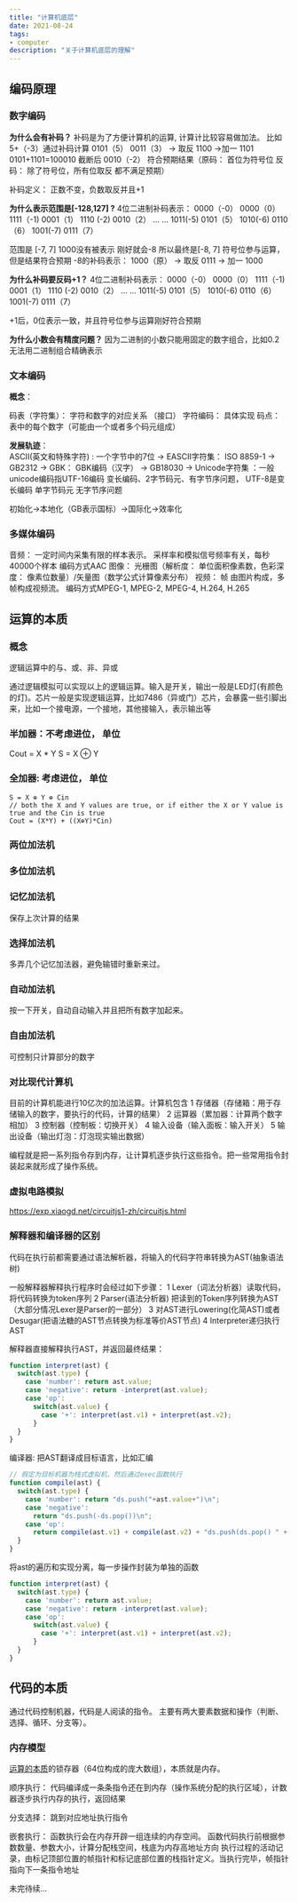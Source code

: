 ```yaml
---
title: "计算机底层"
date: 2021-08-24
tags:
- computer
description: "关于计算机底层的理解"
---
```


## 编码原理

### 数字编码

**为什么会有补码？**
补码是为了方便计算机的运算, 计算计比较容易做加法。 比如5+（-3）通过补码计算
0101（5）
0011（3） -> 取反 1100 ->加一 1101 
0101+1101=100010 截断后 0010（-2） 符合预期结果（原码： 首位为符号位 反码： 除了符号位，所有位取反 都不满足预期）

补码定义： 正数不变，负数取反并且+1 

**为什么表示范围是[-128,127] ?**
4位二进制补码表示： 
0000（-0） 0000（0） 
1111（-1)  0001（1） 
1110 (-2)  0010（2） 
...       ...
1011(-5)   0101（5） 
1010(-6)   0110（6） 
1001(-7)   0111（7）

范围是 [-7, 7] 1000没有被表示 刚好就会-8  所以最终是[-8, 7] 符号位参与运算，但是结果符合预期
-8的补码表示： 1000（原） -> 取反 0111 -> 加一 1000

**为什么补码要反码+1？**
4位二进制补码表示： 
0000（-0） 0000（0） 
1111（-1)  0001（1） 
1110 (-2)  0010（2） 
...       ...
1011(-5)   0101（5） 
1010(-6)   0110（6） 
1001(-7)   0111（7）

+1后，0位表示一致，并且符号位参与运算刚好符合预期

**为什么小数会有精度问题？**
因为二进制的小数只能用固定的数字组合，比如0.2 无法用二进制组合精确表示

### 文本编码

**概念**：  

码表（字符集）： 字符和数字的对应关系 （接口）
字符编码： 具体实现
码点： 表中的每个数字（可能由一个或者多个码元组成）

**发展轨迹**：  
ASCII(英文和特殊字符) : 一个字节中的7位 -> EASCII字符集： ISO 8859-1  -> GB2312 -> GBK： GBK编码（汉字） -> GB18030 -> Unicode字符集 ：一般unicode编码指UTF-16编码 变长编码、2字节码元、有字节序问题， UTF-8是变长编码 单字节码元 无字节序问题

初始化->本地化（GB表示国标）->国际化->效率化

### 多媒体编码

音频： 一定时间内采集有限的样本表示。 采样率和模拟信号频率有关，每秒40000个样本 编码方式AAC
图像： 光栅图（解析度： 单位面积像素数，色彩深度： 像素位数量）/矢量图（数学公式计算像素分布）
视频： 帧 由图片构成，多帧构成视频流。 编码方式MPEG-1, MPEG-2, MPEG-4, H.264, H.265

## 运算的本质

### 概念

逻辑运算中的与、或、非、异或

通过逻辑模拟可以实现以上的逻辑运算。输入是开关，输出一般是LED灯(有颜色的灯)。芯片一般是实现逻辑运算，比如7486（异或门）芯片，会暴露一些引脚出来，比如一个接电源，一个接地，其他接输入，表示输出等

### 半加器：不考虑进位， 单位

Cout = X * Y
S = X ⊕ Y

### 全加器: 考虑进位， 单位

``` 
S = X ⊕ Y ⊕ Cin
// both the X and Y values are true, or if either the X or Y value is true and the Cin is true
Cout = (X*Y) + ((X⊕Y)*Cin)
```

### 两位加法机

### 多位加法机
### 记忆加法机

保存上次计算的结果

### 选择加法机

多弄几个记忆加法器，避免输错时重新来过。

### 自动加法机

按一下开关，自动自动输入并且把所有数字加起来。 

### 自由加法机

可控制只计算部分的数字

### 对比现代计算机

目前的计算机能进行10亿次的加法运算。计算机包含
1 存储器（存储箱：用于存储输入的数字，要执行的代码，计算的结果）
2 运算器（累加器：计算两个数字相加）
3 控制器（控制板：切换开关）
4 输入设备（输入面板：输入开关）
5 输出设备（输出灯泡：灯泡现实输出数据）
<!-- 
键盘输入数字->产生电压（高低电平 信号？） 触发输入总线中断程序->数字输入到内存区域，同时分配内存地址。 而加法机在操作输入面板每输入一个数字，需要通过选择器制定记忆盒子来存储数组，记忆盒子的编号对应了选择器的序号，也就是内存地址

计算机加法按键，计算机会将数字所在内存地址加载到CPU进行加法运算。加法机需要写代码到记忆盒子，第一行是加法操作代码，第二三行是地址编码。编码完成后，启动异步计数器（周期性扫描记忆盒子的代码），逐行执行，异步计数器执行完后，记忆盒子的数据就被加载到累加器。数据通过寻址（通过译码器寻址数据记忆盒子的过程称为寻址过程）传输到累加器运算后存储到锁存器盒子，然后通过灯泡显示出来。 -->

<!-- 以上包含了：输入、输出、内存、寻址、译码、指令、算术逻辑单元等概念 -->

编程就是把一系列指令存到内存，让计算机逐步执行这些指令。把一些常用指令封装起来就形成了操作系统。

### 虚拟电路模拟

https://exp.xiaogd.net/circuitjs1-zh/circuitjs.html

### 解释器和编译器的区别

代码在执行前都需要通过语法解析器，将输入的代码字符串转换为AST(抽象语法树)

一般解释器解释执行程序时会经过如下步骤：
1 Lexer（词法分析器）读取代码，将代码转换为token序列
2 Parser(语法分析器) 把读到的Token序列转换为AST（大部分情况Lexer是Parser的一部分）
3 对AST进行Lowering(化简AST)或者Desugar(把语法糖的AST节点转换为标准等价AST节点)
4 Interpreter递归执行AST

解释器直接解释执行AST，并返回最终结果：

``` js
function interpret(ast) {
  switch(ast.type) {
    case 'number': return ast.value;
    case 'negative': return -interpret(ast.value);
    case 'op': 
      switch(ast.value) {
        case '+': interpret(ast.v1) + interpret(ast.v2);
      }
  }
}
```

编译器: 把AST翻译成目标语言，比如汇编

``` js
// 假定为目标机器为栈式虚拟机，然后通过exec函数执行
function compile(ast) {
  switch(ast.type) {
    case 'number': return "ds.push("+ast.value+")\n";
    case 'negative':
      return "ds.push(-ds.pop())\n";
    case 'op':
      return compile(ast.v1) + compile(ast.v2) + "ds.push(ds.pop() " + ast.value + "  ds.pop())\n";
  }
}

```

将ast的遍历和实现分离，每一步操作封装为单独的函数

``` js
function interpret(ast) {
  switch(ast.type) {
    case 'number': return ast.value;
    case 'negative': return -interpret(ast.value);
    case 'op': 
      switch(ast.value) {
        case '+': interpret(ast.v1) + interpret(ast.v2);
      }
  }
}
```

## 代码的本质

通过代码控制机器，代码是人阅读的指令。 主要有两大要素数据和操作（判断、选择、循环、分支等）。


### 内存模型

[运算的本质](#运算的本质)的锁存器（64位构成的庞大数组），本质就是内存。

顺序执行： 代码编译成一条条指令还在到内存（操作系统分配的执行区域），计数器逐步执行内存的执行，返回结果

分支选择： 跳到对应地址执行指令

嵌套执行： 函数执行会在内存开辟一组连续的内存空间。 函数代码执行前根据参数数量、参数大小，计算分配栈空间，栈底为内存高地址方向
执行过程的活动记录，由标记顶部位置的帧指针和标记底部位置的栈指针定义。当执行完毕，帧指针指向下一条指令地址

未完待续...
